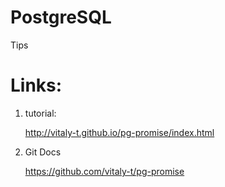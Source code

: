 # PostgreSQL
Tips

# Links:
1. tutorial:

    http://vitaly-t.github.io/pg-promise/index.html

2. Git Docs

    https://github.com/vitaly-t/pg-promise
